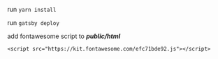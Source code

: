 run `yarn install`

run `gatsby deploy`

add fontawesome script to ***public/html*** 

  `<script src="https://kit.fontawesome.com/efc71bde92.js"></script>`
